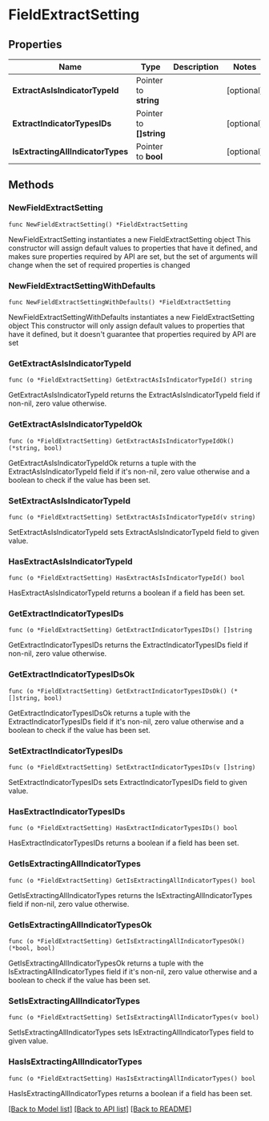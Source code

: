 # FieldExtractSetting

## Properties

Name | Type | Description | Notes
------------ | ------------- | ------------- | -------------
**ExtractAsIsIndicatorTypeId** | Pointer to **string** |  | [optional] 
**ExtractIndicatorTypesIDs** | Pointer to **[]string** |  | [optional] 
**IsExtractingAllIndicatorTypes** | Pointer to **bool** |  | [optional] 

## Methods

### NewFieldExtractSetting

`func NewFieldExtractSetting() *FieldExtractSetting`

NewFieldExtractSetting instantiates a new FieldExtractSetting object
This constructor will assign default values to properties that have it defined,
and makes sure properties required by API are set, but the set of arguments
will change when the set of required properties is changed

### NewFieldExtractSettingWithDefaults

`func NewFieldExtractSettingWithDefaults() *FieldExtractSetting`

NewFieldExtractSettingWithDefaults instantiates a new FieldExtractSetting object
This constructor will only assign default values to properties that have it defined,
but it doesn't guarantee that properties required by API are set

### GetExtractAsIsIndicatorTypeId

`func (o *FieldExtractSetting) GetExtractAsIsIndicatorTypeId() string`

GetExtractAsIsIndicatorTypeId returns the ExtractAsIsIndicatorTypeId field if non-nil, zero value otherwise.

### GetExtractAsIsIndicatorTypeIdOk

`func (o *FieldExtractSetting) GetExtractAsIsIndicatorTypeIdOk() (*string, bool)`

GetExtractAsIsIndicatorTypeIdOk returns a tuple with the ExtractAsIsIndicatorTypeId field if it's non-nil, zero value otherwise
and a boolean to check if the value has been set.

### SetExtractAsIsIndicatorTypeId

`func (o *FieldExtractSetting) SetExtractAsIsIndicatorTypeId(v string)`

SetExtractAsIsIndicatorTypeId sets ExtractAsIsIndicatorTypeId field to given value.

### HasExtractAsIsIndicatorTypeId

`func (o *FieldExtractSetting) HasExtractAsIsIndicatorTypeId() bool`

HasExtractAsIsIndicatorTypeId returns a boolean if a field has been set.

### GetExtractIndicatorTypesIDs

`func (o *FieldExtractSetting) GetExtractIndicatorTypesIDs() []string`

GetExtractIndicatorTypesIDs returns the ExtractIndicatorTypesIDs field if non-nil, zero value otherwise.

### GetExtractIndicatorTypesIDsOk

`func (o *FieldExtractSetting) GetExtractIndicatorTypesIDsOk() (*[]string, bool)`

GetExtractIndicatorTypesIDsOk returns a tuple with the ExtractIndicatorTypesIDs field if it's non-nil, zero value otherwise
and a boolean to check if the value has been set.

### SetExtractIndicatorTypesIDs

`func (o *FieldExtractSetting) SetExtractIndicatorTypesIDs(v []string)`

SetExtractIndicatorTypesIDs sets ExtractIndicatorTypesIDs field to given value.

### HasExtractIndicatorTypesIDs

`func (o *FieldExtractSetting) HasExtractIndicatorTypesIDs() bool`

HasExtractIndicatorTypesIDs returns a boolean if a field has been set.

### GetIsExtractingAllIndicatorTypes

`func (o *FieldExtractSetting) GetIsExtractingAllIndicatorTypes() bool`

GetIsExtractingAllIndicatorTypes returns the IsExtractingAllIndicatorTypes field if non-nil, zero value otherwise.

### GetIsExtractingAllIndicatorTypesOk

`func (o *FieldExtractSetting) GetIsExtractingAllIndicatorTypesOk() (*bool, bool)`

GetIsExtractingAllIndicatorTypesOk returns a tuple with the IsExtractingAllIndicatorTypes field if it's non-nil, zero value otherwise
and a boolean to check if the value has been set.

### SetIsExtractingAllIndicatorTypes

`func (o *FieldExtractSetting) SetIsExtractingAllIndicatorTypes(v bool)`

SetIsExtractingAllIndicatorTypes sets IsExtractingAllIndicatorTypes field to given value.

### HasIsExtractingAllIndicatorTypes

`func (o *FieldExtractSetting) HasIsExtractingAllIndicatorTypes() bool`

HasIsExtractingAllIndicatorTypes returns a boolean if a field has been set.


[[Back to Model list]](../README.md#documentation-for-models) [[Back to API list]](../README.md#documentation-for-api-endpoints) [[Back to README]](../README.md)


